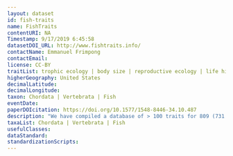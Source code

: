 ```yaml
---
layout: dataset
id: fish-traits
name: FishTraits
contentURI: NA
Timestamp: 9/17/2019 6:45:58
datasetDOI_URL: http://www.fishtraits.info/
contactName: Emmanuel Frimpong
contactEmail:  
license: CC-BY
traitList: trophic ecology | body size | reproductive ecology | life history | habitat preferences | salinity and temperature tolerances
higherGeography: United States
decimalLatitude: 
decimalLongitude: 
taxon: Chordata | Vertebrata | Fish
eventDate: 
paperDOIcitation: https://doi.org/10.1577/1548-8446-34.10.487
description: "We have compiled a database of > 100 traits for 809 (731 native and 78 nonnative) fish species found in freshwaters of the conterminous United States, including 37 native families and 145 native genera.The database, named Fish Traits, contains information on four major categories of traits: (1) trophic ecology; (2) body size, reproductive ecology, and life history; (3) habitat preferences; and (4) salinity and temperature tolerances"
taxaList: Chordata | Vertebrata | Fish
usefulClasses: 
dataStandard:
standardizationScripts: 
---
```

